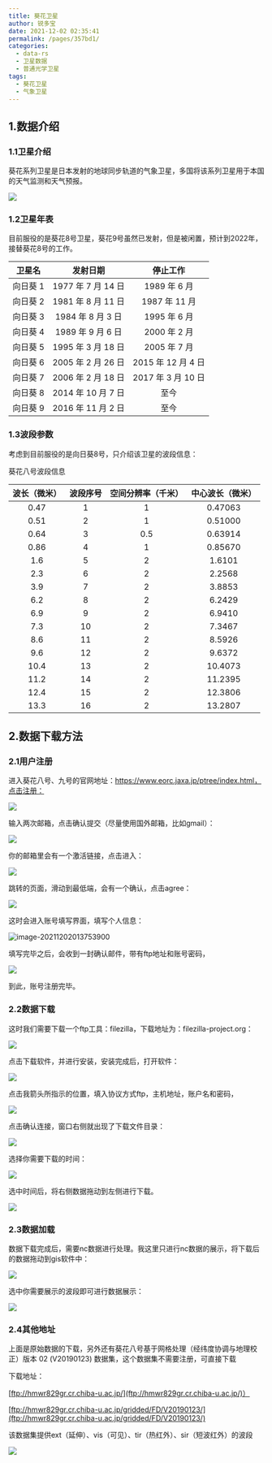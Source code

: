 ```yaml
---
title: 葵花卫星
author: 锐多宝
date: 2021-12-02 02:35:41
permalink: /pages/357bd1/
categories:
  - data-rs
  - 卫星数据
  - 普通光学卫星
tags:
  - 葵花卫星
  - 气象卫星
---
```

## 1.数据介绍

### 1.1卫星介绍

葵花系列卫星是日本发射的地球同步轨道的气象卫星，多国将该系列卫星用于本国的天气监测和天气预报。

![](http://pics.landcover100.com/pics//image/20211202020535.png)

### 1.2卫星年表

目前服役的是葵花8号卫星，葵花9号虽然已发射，但是被闲置，预计到2022年，接替葵花8号的工作。

|  卫星名  |      发射日期      |      停止工作      |
| :------: | :----------------: | :----------------: |
| 向日葵 1 | 1977 年 7 月 14 日 |    1989 年 6 月    |
| 向日葵 2 | 1981 年 8 月 11 日 |   1987 年 11 月    |
| 向日葵 3 | 1984 年 8 月 3 日  |    1995 年 6 月    |
| 向日葵 4 | 1989 年 9 月 6 日  |    2000 年 2 月    |
| 向日葵 5 | 1995 年 3 月 18 日 |    2005 年 7 月    |
| 向日葵 6 | 2005 年 2 月 26 日 | 2015 年 12 月 4 日 |
| 向日葵 7 | 2006 年 2 月 18 日 | 2017 年 3 月 10 日 |
| 向日葵 8 | 2014 年 10 月 7 日 |        至今        |
| 向日葵 9 | 2016 年 11 月 2 日 |        至今        |

### 1.3波段参数

考虑到目前服役的是向日葵8号，只介绍该卫星的波段信息：

葵花八号波段信息

| 波长（微米） | 波段序号 | 空间分辨率（千米） | 中心波长（微米） |
| :----------: | :------: | :----------------: | :--------------: |
|     0.47     |    1     |         1          |     0.47063      |
|     0.51     |    2     |         1          |     0.51000      |
|     0.64     |    3     |        0.5         |     0.63914      |
|     0.86     |    4     |         1          |     0.85670      |
|     1.6      |    5     |         2          |      1.6101      |
|     2.3      |    6     |         2          |      2.2568      |
|     3.9      |    7     |         2          |      3.8853      |
|     6.2      |    8     |         2          |      6.2429      |
|     6.9      |    9     |         2          |      6.9410      |
|     7.3      |    10    |         2          |      7.3467      |
|     8.6      |    11    |         2          |      8.5926      |
|     9.6      |    12    |         2          |      9.6372      |
|     10.4     |    13    |         2          |     10.4073      |
|     11.2     |    14    |         2          |     11.2395      |
|     12.4     |    15    |         2          |     12.3806      |
|     13.3     |    16    |         2          |     13.2807      |

## 2.数据下载方法

### 2.1用户注册

进入葵花八号、九号的官网地址：https://www.eorc.jaxa.jp/ptree/index.html，点击注册：

![](http://pics.landcover100.com/pics//image/20211202013031.png)

输入两次邮箱，点击确认提交（尽量使用国外邮箱，比如gmail）：

![](http://pics.landcover100.com/pics//image/20211202013120.png)

你的邮箱里会有一个激活链接，点击进入：

![](http://pics.landcover100.com/pics//image/20211202013554.png)

跳转的页面，滑动到最低端，会有一个确认，点击agree：

![](http://pics.landcover100.com/pics//image/20211202013621.png)

这时会进入账号填写界面，填写个人信息：

![image-20211202013753900](C:\Users\CR\AppData\Roaming\Typora\typora-user-images\image-20211202013753900.png)

填写完毕之后，会收到一封确认邮件，带有ftp地址和账号密码，

![](http://pics.landcover100.com/pics//image/20211202014353.png)

到此，账号注册完毕。

### 2.2数据下载

这时我们需要下载一个ftp工具：filezilla，下载地址为：filezilla-project.org：

![](http://pics.landcover100.com/pics//image/20211202014633.png)

点击下载软件，并进行安装，安装完成后，打开软件：

![](http://pics.landcover100.com/pics//image/20211202014723.png)

点击我箭头所指示的位置，填入协议方式ftp，主机地址，账户名和密码，

![](http://pics.landcover100.com/pics//image/image-20211202014809132.png)

点击确认连接，窗口右侧就出现了下载文件目录：

![](http://pics.landcover100.com/pics//image/20211202014933.png)

选择你需要下载的时间：

![](http://pics.landcover100.com/pics//image/20211202015152.png)

选中时间后，将右侧数据拖动到左侧进行下载。

![](http://pics.landcover100.com/pics//image/20211202015240.png)

### 2.3数据加载

数据下载完成后，需要nc数据进行处理。我这里只进行nc数据的展示，将下载后的数据拖动到gis软件中：

![](http://pics.landcover100.com/pics//image/20211202015545.png)

选中你需要展示的波段即可进行数据展示：

![](http://pics.landcover100.com/pics//image/20211202015618.png)

### 2.4其他地址

上面是原始数据的下载，另外还有葵花八号基于网格处理（经纬度协调与地理校正）版本 02 (V20190123) 数据集，这个数据集不需要注册，可直接下载

下载地址：

[ftp://hmwr829gr.cr.chiba-u.ac.jp/](ftp://hmwr829gr.cr.chiba-u.ac.jp/)）

 [ftp://hmwr829gr.cr.chiba-u.ac.jp/gridded/FD/V20190123/](ftp://hmwr829gr.cr.chiba-u.ac.jp/gridded/FD/V20190123/)

该数据集提供ext（延伸）、vis（可见）、tir（热红外）、sir（短波红外）的波段

![](http://pics.landcover100.com/pics//image/20211117231958.png)





